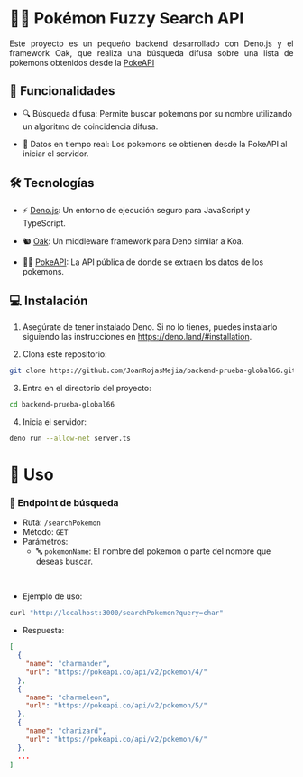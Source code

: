 # 🕵️‍♂️ Pokémon Fuzzy Search API

<p align="justify">Este proyecto es un pequeño backend desarrollado con Deno.js y el framework Oak, que realiza una búsqueda difusa sobre una lista de pokemons obtenidos desde la <a href="https://pokeapi.co/" target="_blank" >PokeAPI</a></p>


## 🚀 Funcionalidades

- 🔍 Búsqueda difusa: Permite buscar pokemons por su nombre utilizando un algoritmo de coincidencia difusa.

- 📡 Datos en tiempo real: Los pokemons se obtienen desde la PokeAPI al iniciar el servidor.

## 🛠️ Tecnologías

- ⚡ [Deno.js](https://deno.com/): Un entorno de ejecución seguro para JavaScript y TypeScript.

- 🐿️ [Oak](https://oakserver.org/): Un middleware framework para Deno similar a Koa.

- 🐱‍👤 [PokeAPI](https://pokeapi.co/): La API pública de donde se extraen los datos de los pokemons.

## 💻 Instalación

1. Asegúrate de tener instalado Deno. Si no lo tienes, puedes instalarlo siguiendo las instrucciones en https://deno.land/#installation.

2. Clona este repositorio:

```sh
git clone https://github.com/JoanRojasMejia/backend-prueba-global66.git
```

3. Entra en el directorio del proyecto:

```sh
cd backend-prueba-global66
```

4. Inicia el servidor:


```sh
deno run --allow-net server.ts
```

# 🚦 Uso

### 📡 Endpoint de búsqueda

- Ruta: `/searchPokemon`
- Método: `GET`
- Parámetros:
  - 🔤 `pokemonName`: El nombre del pokemon o parte del nombre que deseas buscar.

<br />

- Ejemplo de uso:

```bash
curl "http://localhost:3000/searchPokemon?query=char"
```
- Respuesta:

```json
[
  {
    "name": "charmander",
    "url": "https://pokeapi.co/api/v2/pokemon/4/"
  },
  {
    "name": "charmeleon",
    "url": "https://pokeapi.co/api/v2/pokemon/5/"
  },
  {
    "name": "charizard",
    "url": "https://pokeapi.co/api/v2/pokemon/6/"
  },
  ...
]

```